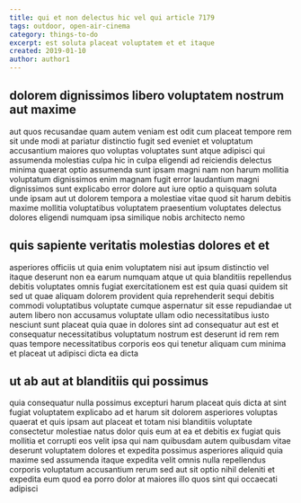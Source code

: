 ```yaml
---
title: qui et non delectus hic vel qui article 7179
tags: outdoor, open-air-cinema
category: things-to-do
excerpt: est soluta placeat voluptatem et et itaque
created: 2019-01-10
author: author1
---
```


## dolorem dignissimos libero voluptatem nostrum aut maxime

aut quos recusandae quam autem veniam est odit cum placeat tempore rem sit unde modi at pariatur distinctio fugit sed eveniet et voluptatum accusantium maiores quo voluptas voluptates sunt atque adipisci qui assumenda molestias culpa hic in culpa eligendi ad reiciendis delectus minima quaerat optio assumenda sunt ipsam magni nam non harum mollitia voluptatum dignissimos enim magnam fugit error laudantium magni dignissimos sunt explicabo error dolore aut iure optio a quisquam soluta unde ipsam aut ut dolorem tempora a molestiae vitae quod sit harum debitis maxime mollitia voluptatibus voluptatem praesentium voluptates delectus dolores eligendi numquam ipsa similique nobis architecto nemo

## quis sapiente veritatis molestias dolores et et

asperiores officiis ut quia enim voluptatem nisi aut ipsum distinctio vel itaque deserunt non ea earum numquam atque ut quia blanditiis repellendus debitis voluptates omnis fugiat exercitationem est est quia quasi quidem sit sed ut quae aliquam dolorem provident quia reprehenderit sequi debitis commodi voluptatibus voluptate cumque aspernatur sit esse repudiandae ut autem libero non accusamus voluptate ullam odio necessitatibus iusto nesciunt sunt placeat quia quae in dolores sint ad consequatur aut est et consequatur necessitatibus voluptatum nostrum est deserunt id rem rem quas tempore necessitatibus corporis eos qui tenetur aliquam cum minima et placeat ut adipisci dicta ea dicta

## ut ab aut at blanditiis qui possimus

quia consequatur nulla possimus excepturi harum placeat quis dicta at sint fugiat voluptatem explicabo ad et harum sit dolorem asperiores voluptas quaerat et quis ipsam aut placeat et totam nisi blanditiis voluptate consectetur molestiae natus dolor quis eum at ea et debitis ex fugiat quis mollitia et corrupti eos velit ipsa qui nam quibusdam autem quibusdam vitae deserunt voluptatem dolores et expedita possimus asperiores aliquid quia maxime sed assumenda itaque expedita velit omnis nulla repellendus corporis voluptatum accusantium rerum sed aut sit optio nihil deleniti et expedita eum quod ea porro dolor at maiores illo quos sint qui occaecati adipisci
